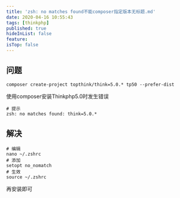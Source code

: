 ```yaml
---
title: 'zsh: no matches found不能composer指定版本无标题.md'
date: 2020-04-16 10:55:43
tags: [thinkphp]
published: true
hideInList: false
feature: 
isTop: false
---
```

## 问题
```
composer create-project topthink/think=5.0.* tp50 --prefer-dist
```
使用composer安装Thinkphp5.0时发生错误


```
# 提示
zsh: no matches found: think=5.0.*
```

## 解决


```
# 编辑
nano ~/.zshrc
# 添加
setopt no_nomatch 
# 生效
source ~/.zshrc
```
再安装即可

